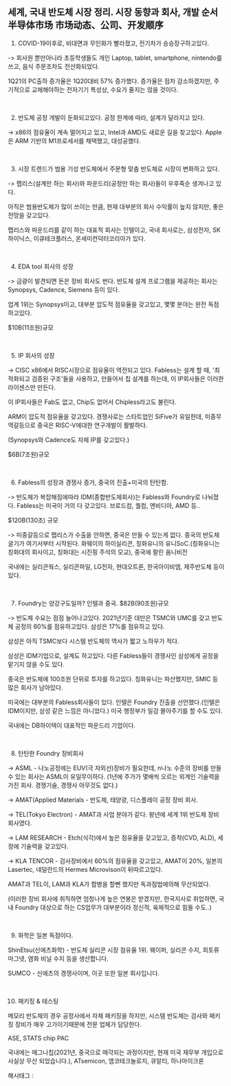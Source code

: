 ## 세계, 국내 반도체 시장 정리. 시장 동향과 회사, 개발 순서 半导体市场 市场动态、公司、开发顺序

1. COVID-19이후로, 비대면과 무인화가 빨라졌고, 전기차가 승승장구하고있다.

-> 회사원 뿐만아니라 초등학생들도 개인 Laptop, tablet, smartphone, nintendo를 쓰고, 음식 주문조차도 전산화되었다. 

1Q21의 PC출하 증가율은 1Q20대비 57% 증가했다. 증가율은 점차 감소하겠지만, 주기적으로 교체해야하는 전자기기 특성상, 수요가 줄지는 않을 것이다.

​

2. 반도체 공정 개발이 둔화되고있다. 공정 한계에 따라, 설계가 달라지고 있다.

-> x86의 점유율이 계속 떨어지고 있고, Intel과 AMD도 새로운 길을 찾고있다. Apple은 ARM 기반의 M1프로세서를 채택했고, 대성공했다.

​

3. 시장 트렌드가 범용 기성 반도체에서 주문형 맞춤 반도체로 시장이 변화하고 있다.

-> 팹리스(설계만 하는 회사)와 파운드리(공정만 하는 회사)들이 우후죽순 생겨나고 있다.

아직은 범용반도체가 많이 쓰이는 만큼, 현재 대부분의 회사 수익률이 높지 않지만, 좋은 전망을 갖고있다.

팹리스와 파운드리를 같이 하는 대표적 회사는 인텔이고, 국내 회사로는, 삼성전자, SK 하이닉스, 이큐테크플러스, 온세미컨덕터코리아가 있다.

​

4. EDA tool 회사의 성장

-> 금광이 발견되면 돈은 장비 회사도 번다. 반도체 설계 프로그램을 제공하는 회사는 Synopsys, Cadence, Siemens 등이 있다.

업계 1위는 Synopsys이고, 대부분 압도적 점유율을 갖고있고, 몇몇 분야는 완전 독점하고있다.

$10B(11조원)규모

​

5. IP 회사의 성장

-> CISC x86에서 RISC시장으로 점유율이 역전되고 있다. Fabless는 설계 할 때, '최적화되고 검증된 구조'들을 사용하고, 만들어서 칩 설계를 하는데, 이 IP회사들은 이러한 라이센스만 만든다.

이 IP회사들은 Fab도 없고, Chip도 없어서 Chipless라고도 불린다.

ARM이 압도적 점유율을 갖고있다. 경쟁사로는 스타트업인 SiFive가 유일한데, 미중무역갈등으로 중국은 RISC-V에대한 연구개발이 활발하다.

(Synopsys와 Cadence도 자체 IP를 갖고있다.)

$6B(7조원)규모

​

6. Fabless의 성장과 경쟁사 증가, 중국의 진출+미국의 탄탄함.

-> 반도체가 복잡해짐에따라 IDM(종합반도체회사)는 Fabless와 Foundry로 나눠졌다. Fabless는 미국이 거의 다 갖고있다. 브로드컴, 퀄컴, 엔비디아, AMD 등..

$120B(130조) 규모

-> 미중갈등으로 팹리스가 수출을 안하면, 중국은 만들 수 있는게 없다. 중국의 반도체 굴기가 여기서부터 시작된다. 화웨이의 하이실리콘, 칭화유니의 유니SoC.(칭화유니는 칭화대의 회사이고, 칭화대는 시진핑 주석의 모교), 중국에 팔린 옴니비전

국내에는 실리콘웍스, 실리콘파일, LG전자, 현대오트론, 한국아이비엠, 제주반도체 등이 있다.

​

7. Foundry는 양강구도일까? 인텔과 중국. $82B(90조원)규모

-> 반도체 수요는 점점 늘어나고있다. 2021년기준 대만은 TSMC와 UMC를 갖고 반도체 공정의 60%를 점유하고있다. 삼성은 17%를 점유하고 있다.

삼성은 아직 TSMC보다 시스템 반도체의 역사가 짧고 노하우가 적다.

삼성은 IDM기업으로, 설계도 하고있다. 다른 Fabless들이 경쟁사인 삼성에게 공정을 맡기지 않을 수도 있다.

중국은 반도체에 100조원 단위로 투자를 하고있다. 칭화유니는 파산했지만, SMIC 등 많은 회사가 남아있다.

미국에는 대부분의 Fabless회사들이 있다. 인텔은 Foundry 진출을 선언했다.(인텔은 IDM이지만, 삼성 같은 느낌은 아니었다.) 미국 행정부가 일감 몰아주기를 할 수도 있다.

국내에는 DB하이텍이 대표적인 파운드리 기업이다.

​

8. 탄탄한 Foundry 장비회사

-> ASML - 나노공정에는 EUV(극 자외선)장비가 필요한데, n나노 수준의 장비를 만들 수 있는 회사는 ASML이 유일무이하다. (1년에 주가가 몇배씩 오르는 외계인 기술력을 가진 회사. 경쟁기술, 경쟁사 아무것도 없다.)

-> AMAT(Applied Materials - 반도체, 태양광, 디스플레이 공정 장비 회사.

-> TEL(Tokyo Electron) - AMAT과 사업 분야가 같다. 왕년에 세계 1위 반도체 장비회사였다.

-> LAM RESEARCH - Etch(식각)에서 높은 점유율을 갖고있고, 증착(CVD, ALD), 세정에 기술력을 갖고있다.

-> KLA TENCOR - 검사장비에서 60%의 점유율을 갖고있고, AMAT이 20%, 일본의 Lasertec, 네덜란드의 Hermes Microvison이 뒤따르고있다.

AMAT과 TEL이, LAM과 KLA가 합병을 할뻔 했지만 독과점법에의해 무산되었다. 

(이러한 장비 회사에 취직하면 엄청나게 높은 연봉은 받겠지만, 한국지사로 취업하면, 국내 Foundry 대상으로 하는 CS업무가 대부분이라 정신적, 육체적으로 힘들 수도..)

​

9. 화학은 일본 독점이다.

ShinEtsu(신에츠화학) - 반도체 실리콘 시장 점유율 1위. 웨이퍼, 실리콘 수지, 희토류 마그넷, 염화 비닐 수지 등을 생산합니다.

SUMCO - 신에츠의 경쟁사이며, 이곳 또한 일본 회사입니다.

​

10. 패키징 & 테스팅

메모리 반도체의 경우 공정사에서 자체 패키징을 하지만, 시스템 반도체는 검사와 패키징 장비가 매우 고가이기때문에 전문 업체가 담당한다.

ASE, STATS chip PAC

국내에는 매그나칩(2021년, 중국으로 매각되는 과정이지만, 현재 미국 재무부 개입으로 사실상 무산 되었습니다.), ATsemicon, 앰코테크놀로지, 큐알티, 하나마이크론

 해시태그 : 